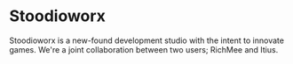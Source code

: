 # Stoodioworx

Stoodioworx is a new-found development studio with the intent to innovate games. We're a joint collaboration between two users; RichMee and Itius.
